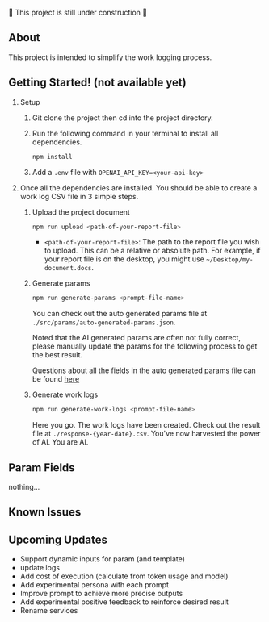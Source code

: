🚧 This project is still under construction 🚧

## About

This project is intended to simplify the work logging process.

## Getting Started! (not available yet)

1. Setup

    1. Git clone the project then cd into the project directory.

    2. Run the following command in your terminal to install all dependencies.

        ```sh
        npm install
        ```

    3. Add a `.env` file with `OPENAI_API_KEY=<your-api-key>`

2. Once all the dependencies are installed. You should be able to create a work log CSV file in 3 simple steps.

    1. Upload the project document

        ```sh
        npm run upload <path-of-your-report-file>
        ```

        - `<path-of-your-report-file>`: The path to the report file you wish to upload. This can be a relative or absolute path. For example, if your report file is on the desktop, you might use `~/Desktop/my-document.docs`.

    2. Generate params

        ```sh
        npm run generate-params <prompt-file-name>
        ```

        You can check out the auto generated params file at `./src/params/auto-generated-params.json`.

        Noted that the AI generated params are often not fully correct, please manually update the params for the following process to get the best result.

        Questions about all the fields in the auto generated params file can be found [here](#param-fields)

    3. Generate work logs

        ```sh
        npm run generate-work-logs <prompt-file-name>
        ```

        Here you go. The work logs have been created. Check out the result file at `./response-{year-date}.csv`. You've now harvested the power of AI. You are AI.

## Param Fields

nothing...

## Known Issues

## Upcoming Updates

-   Support dynamic inputs for param (and template)
-   update logs
-   Add cost of execution (calculate from token usage and model)
-   Add experimental persona with each prompt
-   Improve prompt to achieve more precise outputs
-   Add experimental positive feedback to reinforce desired result
-   Rename services
